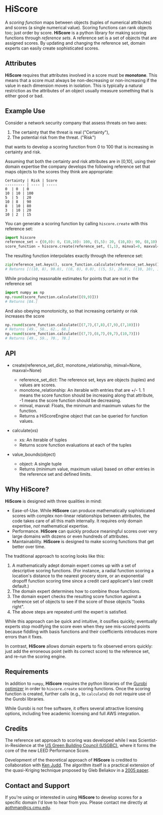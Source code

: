 # HiScore

A *scoring function* maps between objects (tuples of numerical attributes) and scores (a single numerical value). Scoring functions can rank objects too; just order by score. **HiScore** is a python library for making scoring functions through *reference sets*. A reference set is a set of objects that are assigned scores. By updating and changing the reference set, domain experts can easily create sophisticated scores.

## Attributes
**HiScore** requires that attributes involved in a score must be **monotone**. This means that a score must always be non-decreasing or non-increasing if the value in each dimension moves in isolation. This is typically a natural restriction as the attributes of an object usually measure something that is either good or bad.

## Example Use
Consider a network security company that assess threats on two axes:

1. The certainty that the threat is real ("Certainty"),
2. The potential risk from the threat. ("Risk")

that wants to develop a scoring function from 0 to 100 that is increasing in certainty and risk.

Assuming that both the certainty and risk attributes are in [0,10], using their domain expertise the company develops the following reference set that maps objects to the scores they think are appropriate:

	Certainty | Risk | Score
	--------- | ---- | -----
	0  | 0  | 0
	10 | 10 | 100
	5  | 5  | 20
	10 | 8  | 90
	8  | 10 | 80
	3  | 10 | 20
	10 | 2  | 15

You can generate a scoring function by calling `hiscore.create` with this reference set:

```python	
import hiscore
reference_set = {(0,0): 0, (10,10): 100, (5,5): 20, (10,8): 90, (8,10): 80, (3,10): 20, (10,2): 15}
score_function = hiscore.create(reference_set, (1,1), minval=0, maxval=100)
```

The resulting function interpolates exactly through the reference set:

```python	
zip(reference_set.keys(), score_function.calculate(reference_set.keys()))
# Returns [((10, 8), 90.0), ((0, 0), 0.0), ((5, 5), 20.0), ((10, 10), 100.0), ((3, 10), 20.0), ((8, 10), 80.0), ((10, 2), 15.0)]
```

While producing reasonable estimates for points that are not in the reference set

```python
import numpy as np
np.round(score_function.calculate([(9,9)]))
# Returns [84.]
```

And also obeying monotonicity, so that increasing certainty or risk increases the score

```python
np.round(score_function.calculate([(7,7),(7,8),(7,9),(7,10)]))
# Returns [49., 58., 62., 68.]
np.round(score_function.calculate([(7,7),(8,7),(9,7),(10,7)]))
# Returns [49., 59., 70., 78.]
```

## API

*	create(reference_set_dict, monotone_relationship, minval=None, maxval=None)
	*	reference_set_dict: The reference set, keys are objects (tuples) and values are scores.
	*	monotone_relationship: An iterable with entries that are +/- 1. 1 means the score function should be increasing along that attribute, -1 means the score function should be decreasing.
	*	minval, maxval: Floats, the minimum and maximum values for the function.
	*	Returns a HiScoreEngine object that can be queried for function values.

*	calculate(xs)
	*	xs: An iterable of tuples
	*	Returns score function evaluations at each of the tuples

*	value_bounds(object)
	* 	object: A single tuple
	* 	Returns (minimum value, maximum value) based on other entries in the reference set and defined limits.

## Why HiScore?

**HiScore** is designed with three qualities in mind:
+ Ease-of-Use. While **HiScore** can produce mathematically sophisticated scores with complex non-linear relationships between attributes, the code takes care of all this math internally. It requires only domain expertise, *not* mathematical expertise.
+ Performance. **HiScore** can quickly produce meaningful scores over very large domains with dozens or even hundreds of attributes.
+ Maintainability. **HiScore** is designed to make scoring functions that get better over time.

The traditional approach to scoring looks like this:

1.  A mathematically adept domain expert comes up with a set of descriptive scoring functions. (For instance, a radial function scoring a location's distance to the nearest grocery store, or an exponential  dropoff function scoring time since a credit card applicant's last credit default.)
2. The domain expert determines how to combine those functions.
3. The domain expert checks the resulting score function against a reference set of objects to see if the score of those objects "looks right".
4. The above steps are repeated until the expert is satisfied.

While this approach can be quick and intuitive, it ossifies quickly; eventually experts stop modifying the score even when they see mis-scored points because fiddling with basis functions and their coefficients introduces more errors than it fixes.

In contrast, **HiScore** allows domain experts to fix observed errors quickly: just add the erroneous point (with its correct score) to the reference set, and re-run the scoring engine.

## Requirements

In addition to `numpy`, **HiScore** requires the python libraries of the [Gurobi optimizer](http://www.gurobi.com) in order to `hiscore.create` scoring functions. Once the scoring function is created, further calls (e.g., to `calculate`) do not require use of the Gurobi libraries.

While Gurobi is not free software, it offers several attractive licensing options, including free academic licensing and full AWS integration.

## Credits
The reference set approach to scoring was developed while I was Scientist-in-Residence at the [US Green Building Council (USGBC)](http://www.usgbc.org/), where it forms the core of the new LEED Performance Score.

Development of the theoretical approach of **HiScore** is credited to collaboration with [Ken Judd](http://www.hoover.org/fellows/kenneth-l-judd). The algorithm itself is a practical extension of the quasi-Kriging technique proposed by Gleb Beliakov in a [2005 paper](http://link.springer.com/article/10.1007/s10543-005-0028-x).

## Contact and Support
If you're using or interested in using **HiScore** to develop scores for a specific domain I'd love to hear from you. Please contact me directly at <aothman@cs.cmu.edu>.